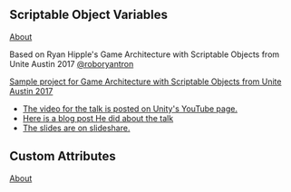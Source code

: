 Scriptable Object Variables
-------------------------------------------------------------------------------
[About](https://ktmarine1999.medium.com/script-communication-in-unity-using-scriptable-objects-ad2ef0d99c59)

Based on Ryan Hipple's Game Architecture with Scriptable Objects from Unite Austin 2017 
[@roboryantron](https://twitter.com/roboryantron)

[Sample project for Game Architecture with Scriptable Objects from Unite Austin 2017](https://github.com/roboryantron/Unite2017)

* [The video for the talk is posted on Unity's YouTube page.](https://www.youtube.com/watch?v=raQ3iHhE_Kk)
* [Here is a blog post He did about the talk](http://www.roboryantron.com/2017/10/unite-2017-game-architecture-with.html)
* [The slides are on slideshare.](https://www.slideshare.net/RyanHipple/game-architecture-with-scriptable-objects)



Custom Attributes
-------------------------------------------------------------------------------
[About](https://ktmarine1999.medium.com/making-the-inspector-look-better-175baf39ada0)
